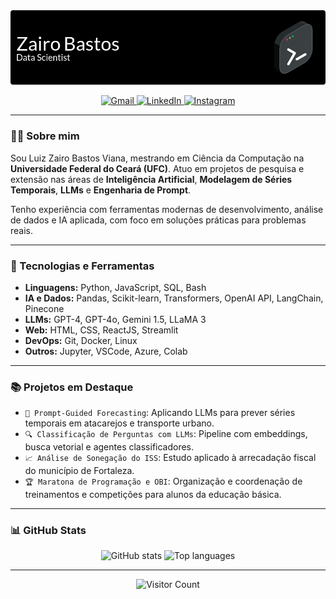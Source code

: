 <div align="center">
  <img src="github-header-image.png" alt="Header" />
</div>

<p align="center">
  <a href="mailto:zairobastos@gmail.com">
    <img src="https://img.shields.io/badge/Gmail-EA4335?style=for-the-badge&logo=gmail&logoColor=white" alt="Gmail" />
  </a>
  <a href="https://www.linkedin.com/in/zairobastos/" target="_blank">
    <img src="https://img.shields.io/badge/LinkedIn-0077B5?style=for-the-badge&logo=linkedin&logoColor=white" alt="LinkedIn" />
  </a>
  <a href="https://www.instagram.com/zairo.bastos/" target="_blank">
    <img src="https://img.shields.io/badge/Instagram-E4405F?style=for-the-badge&logo=instagram&logoColor=white" alt="Instagram" />
  </a>
</p>

---

### 👨‍💻 Sobre mim

Sou Luiz Zairo Bastos Viana, mestrando em Ciência da Computação na **Universidade Federal do Ceará (UFC)**. Atuo em projetos de pesquisa e extensão nas áreas de **Inteligência Artificial**, **Modelagem de Séries Temporais**, **LLMs** e **Engenharia de Prompt**. 

Tenho experiência com ferramentas modernas de desenvolvimento, análise de dados e IA aplicada, com foco em soluções práticas para problemas reais.

---

### 🚀 Tecnologias e Ferramentas

- **Linguagens:** Python, JavaScript, SQL, Bash
- **IA e Dados:** Pandas, Scikit-learn, Transformers, OpenAI API, LangChain, Pinecone
- **LLMs:** GPT-4, GPT-4o, Gemini 1.5, LLaMA 3
- **Web:** HTML, CSS, ReactJS, Streamlit
- **DevOps:** Git, Docker, Linux
- **Outros:** Jupyter, VSCode, Azure, Colab

---

### 📚 Projetos em Destaque

- `🧠 Prompt-Guided Forecasting`: Aplicando LLMs para prever séries temporais em atacarejos e transporte urbano.
- `🔍 Classificação de Perguntas com LLMs`: Pipeline com embeddings, busca vetorial e agentes classificadores.
- `📈 Análise de Sonegação do ISS`: Estudo aplicado à arrecadação fiscal do município de Fortaleza.
- `🏆 Maratona de Programação e OBI`: Organização e coordenação de treinamentos e competições para alunos da educação básica.

---

### 📊 GitHub Stats

<div align="center">
  <img height="150em" src="https://github-readme-stats.vercel.app/api?username=zairobastos&show_icons=true&theme=dracula&count_private=true" alt="GitHub stats"/>
  <img height="150em" src="https://github-readme-stats.vercel.app/api/top-langs/?username=zairobastos&layout=compact&theme=dracula" alt="Top languages"/>
</div>

---

<p align="center">
  <img src="https://profile-counter.glitch.me/zairobastos/count.svg" alt="Visitor Count"/>
</p>
